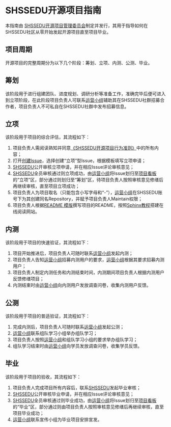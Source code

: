 # SHSSEDU开源项目指南

本指南由 [SHSSEDU开源项目管理委员会](https://github.com/SHSSEDU/SHSSEDU)制定并发行，其用于指导如何在SHSSEDU社区从零开始发起开源项目直至项目毕业。

## 项目周期

开源项目的完整周期分为以下几个阶段：筹划、立项、内测、公测、毕业。

## 筹划

该阶段用于进行组建团队、进度规划、调研分析等准备工作，准确完毕后便可进入到立项阶段，在此阶段项目负责人可联系[运营小组](./OP.md)辅助其在SHSSEDU社群招募合作者，项目负责人不可私自在SHSSEDU社群中发布招募信息。

## 立项

该阶段用于项目的综合评估，其流程如下：

1. 项目负责人需阅读熟知并同意[《SHSSEDU开源项目行为准则》](./CODE_OF_CONDUCT.md)中的所有内容；
2. 打开[创建Issue](https://github.com/SHSSEDU/SHSSEDU/issues/new/choose)，选择创建“立项”型Issue，根据模板填写立项申请；
3. [SHSSEDU](./ROLES.md)公开审核立项申请，并在相应Issue评论审核意见；
4. [SHSSEDU](./ROLES.md)全员审核通过则立项成功，由[运营小组](./OP.md)将Issue划归至[项目看板](https://github.com/SHSSEDU/SHSSEDU/projects/1)的“立项”区，部分通过则划归至“筹划”区，待项目负责人按照审核意见修缮后再继续审核，直至项目立项成功；
5. 项目负责人为项目取名（只能包含小写字母和“-”），[运营小组](./OP.md)在SHSSEDU账号下为其创建同名Repository，并赋予项目负责人Maintain权限；
6. 项目负责人根据[README 模版](./README_example.md)撰写项目的README，按照[Sphinx教程](https://www.bilibili.com/video/BV12B4y1u7PF)搭建在线阅读网站。

## 内测

该阶段用于项目的快速验证，其流程如下：

1. 项目开始推进后，项目负责人可随时联系[运营小组](./OP.md)发起内测；
2. 项目负责人告知[运营小组](./OP.md)招募内测用户的要求，[运营小组](./OP.md)根据其要求招募内测用户；
3. 项目负责人制定内测任务和内测结束时间，内测期间项目负责人根据内测用户反馈修缮项目；
4. 内测结束时由[运营小组](./OP.md)向内测用户发放调查问卷，收集内测用户反馈。

## 公测

该阶段用于项目的普适验证，其流程如下：

1. 完成内测后，项目负责人可随时联系[运营小组](./OP.md)发起公测；
2. [运营小组](./OP.md)联系组队学习小组举办组队学习；
3. 项目负责人按照[运营小组](./OP.md)和组队学习小组的要求举办组队学习；
4. 组队学习结束时由[运营小组](./OP.md)向学员发放调查问卷，收集学员反馈。

## 毕业

该阶段用于项目的验收，其流程如下：

1. 项目负责人完成项目所有内容后，联系[SHSSEDU](./ROLES.md)发起毕业审核；
2. [SHSSEDU](./ROLES.md)公开审核毕业申请，并在相应Issue评论审核意见；
3. [SHSSEDU](./ROLES.md)全员审核通过则毕业成功，由[运营小组](./OP.md)将Issue划归至[项目看板](https://github.com/SHSSEDU/SHSSEDU/projects/1)的“毕业”区，部分通过则由项目负责人按照审核意见修缮后再继续审核，直至项目毕业成功；
4. [运营小组](./OP.md)联系宣传小组为毕业项目安排宣发。
